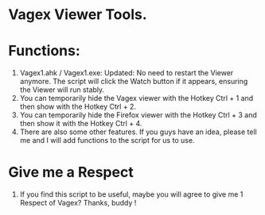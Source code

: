 # Vagex Viewer Tools.
# Functions:
1. Vagex1.ahk / Vagex1.exe: 
	Updated: No need to restart the Viewer anymore. The script will click the Watch button if it appears, ensuring the Viewer will run stably.
2. You can temporarily hide the Vagex viewer with the Hotkey Ctrl + 1 and then show with the Hotkey Ctrl + 2.
3. You can temporarily hide the Firefox viewer with the Hotkey Ctrl + 3 and then show it with the Hotkey Ctrl + 4.
4. There are also some other features. If you guys have an idea, please tell me and I will add functions to the script for us to use.
# Give me a Respect
1. If you find this script to be useful, maybe you will agree to give me 1 Respect of Vagex? Thanks, buddy !
